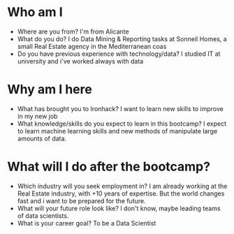 # Who am I

* Where are you from?
    I'm from Alicante
* What do you do?
    I do Data Mining & Reporting tasks at Sonneil Homes, a small Real Estate agency in the Mediterranean coas
* Do you have previous experience with technology/data?
    I studied IT at university and i've worked always with data

# Why am I here

* What has brought you to Ironhack?
    I want to learn new skills to improve in my new job
* What knowledge/skills do you expect to learn in this bootcamp?
    I expect to learn machine learning skills and new methods of manipulate large amounts of data.

# What will I do after the bootcamp?

* Which industry will you seek employment in?
    I am already working at the Real Estate industry, with +10 years of expertise. But the world changes fast and i want to be prepared for the future.
* What will your future role look like?
    I don't know, maybe leading teams of data scientists.
* What is your career goal?
    To be a Data Scientist
